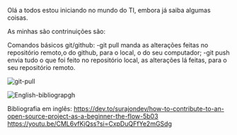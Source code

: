 Olá a todos estou iniciando no mundo do TI, embora já saiba algumas coisas.

As minhas são contrinuições são:

Comandos básicos git/github: -git pull manda as alterações feitas no repositório remoto,o do github, para o local, o do seu computador;
                             -git push envia tudo o que foi feito no repositório local, as alterações lá feitas, para o seu repositório remoto.

![git-pull](https://github.com/IndustriaMentis/dio-lab-open-source-fork-do-IndustriaMentis-/assets/147935382/8118dafa-c632-4c5c-a498-5bd70fd18a04)


![English-bibliograpgh](https://github.com/IndustriaMentis/dio-lab-open-source-fork-do-IndustriaMentis-/assets/147935382/33ea3a93-4c9d-4875-81c1-ccf32f0ed73c)


Bibliografia em inglês: https://dev.to/surajondev/how-to-contribute-to-an-open-source-project-as-a-beginner-the-flow-5b03 
                        https://youtu.be/CML6vfKjQss?si=CxpDuQFfYe2mGSdg
